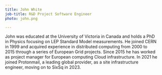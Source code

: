 ```yaml
---
title: John White
job-title: R&D Project Software Engineer
photo: john.png

---
```


John was educated at the University of Victoria in Canada and holds a PhD in Physics focusing on LEP Standard Model measurements. He joined CERN in 1999 and acquired experience in distributed computing from 2000 to 2015 through a series of European Grid projects. Since 2015 he has worked as project manager for European computing Cloud infrastructure. In 2021 he joined Protonmail, a leading global provider, as a site infrastructure engineer, moving on to SixSq in 2023. 